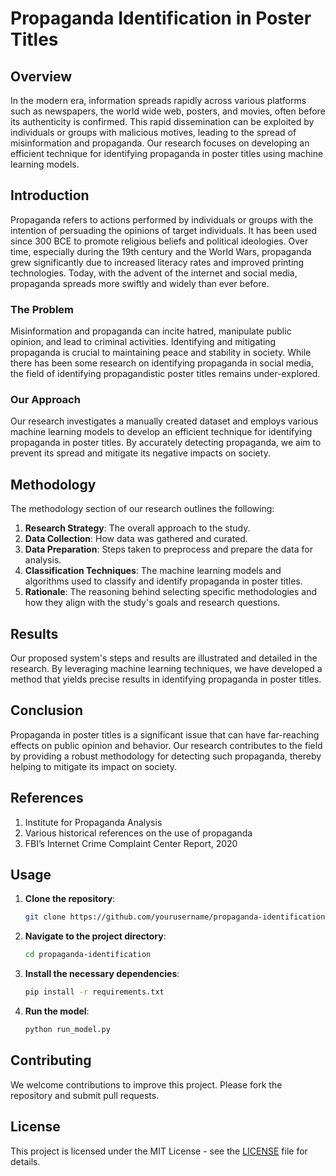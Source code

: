 # Propaganda Identification in Poster Titles

## Overview

In the modern era, information spreads rapidly across various platforms such as newspapers, the world wide web, posters, and movies, often before its authenticity is confirmed. This rapid dissemination can be exploited by individuals or groups with malicious motives, leading to the spread of misinformation and propaganda. Our research focuses on developing an efficient technique for identifying propaganda in poster titles using machine learning models.

## Introduction

Propaganda refers to actions performed by individuals or groups with the intention of persuading the opinions of target individuals. It has been used since 300 BCE to promote religious beliefs and political ideologies. Over time, especially during the 19th century and the World Wars, propaganda grew significantly due to increased literacy rates and improved printing technologies. Today, with the advent of the internet and social media, propaganda spreads more swiftly and widely than ever before.

### The Problem

Misinformation and propaganda can incite hatred, manipulate public opinion, and lead to criminal activities. Identifying and mitigating propaganda is crucial to maintaining peace and stability in society. While there has been some research on identifying propaganda in social media, the field of identifying propagandistic poster titles remains under-explored.

### Our Approach

Our research investigates a manually created dataset and employs various machine learning models to develop an efficient technique for identifying propaganda in poster titles. By accurately detecting propaganda, we aim to prevent its spread and mitigate its negative impacts on society.

## Methodology

The methodology section of our research outlines the following:

1. **Research Strategy**: The overall approach to the study.
2. **Data Collection**: How data was gathered and curated.
3. **Data Preparation**: Steps taken to preprocess and prepare the data for analysis.
4. **Classification Techniques**: The machine learning models and algorithms used to classify and identify propaganda in poster titles.
5. **Rationale**: The reasoning behind selecting specific methodologies and how they align with the study's goals and research questions.

## Results

Our proposed system's steps and results are illustrated and detailed in the research. By leveraging machine learning techniques, we have developed a method that yields precise results in identifying propaganda in poster titles.

## Conclusion

Propaganda in poster titles is a significant issue that can have far-reaching effects on public opinion and behavior. Our research contributes to the field by providing a robust methodology for detecting such propaganda, thereby helping to mitigate its impact on society.

## References

1. Institute for Propaganda Analysis
2. Various historical references on the use of propaganda
3. FBI’s Internet Crime Complaint Center Report, 2020

## Usage

1. **Clone the repository**:
    ```bash
    git clone https://github.com/yourusername/propaganda-identification.git
    ```
2. **Navigate to the project directory**:
    ```bash
    cd propaganda-identification
    ```
3. **Install the necessary dependencies**:
    ```bash
    pip install -r requirements.txt
    ```
4. **Run the model**:
    ```bash
    python run_model.py
    ```

## Contributing

We welcome contributions to improve this project. Please fork the repository and submit pull requests.

## License

This project is licensed under the MIT License - see the [LICENSE](LICENSE) file for details.


